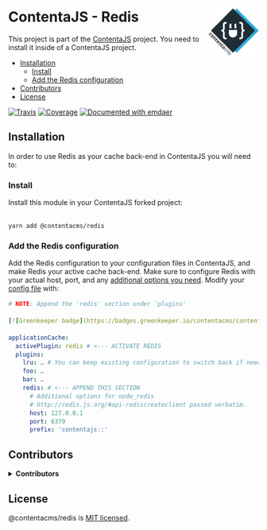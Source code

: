 <!--
  This file was generated by emdaer

  Its template can be found at .emdaer/README.emdaer.md
-->

<!--
  emdaerHash:b55632b53c7a328f9a9d4074d4d73904
-->

<h1 id="contentajs-redis-img-align-right-src-logo-svg-alt-contenta-logo-title-contenta-logo-width-100-">ContentaJS - Redis <img align="right" src="./logo.svg" alt="Contenta logo" title="Contenta logo" width="100"></h1>
<p>This project is part of the
<a href="https://www.npmjs.com/package/@contentacms/contentajs">ContentaJS</a> project. You
need to install it inside of a ContentaJS project.</p>
<!-- toc -->
<ul>
<li><a href="#installation">Installation</a><ul>
<li><a href="#install">Install</a></li>
<li><a href="#add-the-redis-configuration">Add the Redis configuration</a></li>
</ul>
</li>
<li><a href="#contributors">Contributors</a></li>
<li><a href="#license">License</a></li>
</ul>
<!-- tocstop -->
<p><a href="https://travis-ci.org/contentacms/contentajsRedis/"><img src="https://img.shields.io/travis/contentacms/redis.svg?style=flat-square" alt="Travis"></a> <a href="https://coveralls.io/github/contentacms/contentajsRedis/"><img src="https://img.shields.io/coveralls/github/contentacms/redis.svg?style=flat-square" alt="Coverage"></a> <a href="https://github.com/emdaer/emdaer"><img src="https://img.shields.io/badge/📓-documented%20with%20emdaer-F06632.svg?style=flat-square" alt="Documented with emdaer"></a></p>
<h2 id="installation">Installation</h2>
<p>In order to use Redis as your cache back-end in ContentaJS you will need to:</p>
<h3 id="install">Install</h3>
<p>Install this module in your ContentaJS forked project:</p>
<pre><code>
yarn add @contentacms/redis
</code></pre>
<h3 id="add-the-redis-configuration">Add the Redis configuration</h3>
<p>Add the Redis configuration to your configuration files in ContentaJS, and
make Redis your active cache back-end. Make sure to configure Redis with your
actual host, port, and any
<a href="http://redis.js.org/#api-rediscreateclient">additional options you need</a>.
Modify your
<a href="https://github.com/lorenwest/node-config/wiki/Configuration-Files">config file</a>
with:</p>

```yaml
# NOTE: Append the 'redis' section under 'plugins'

[![Greenkeeper badge](https://badges.greenkeeper.io/contentacms/contentajsRedis.svg)](https://greenkeeper.io/)

applicationCache:
  activePlugin: redis # <--- ACTIVATE REDIS
  plugins:
    lru: … # You can keep existing configuration to switch back if needed.
    foo: …
    bar: …
    redis: # <--- APPEND THIS SECTION
      # Additional options for node_redis
      # http://redis.js.org/#api-rediscreateclient passed verbatim.
      host: 127.0.0.1
      port: 6379
      prefix: 'contentajs::'
```
<h2 id="contributors">Contributors</h2>
<details>
<summary><strong>Contributors</strong></summary><br>
<a title="Engineer and programmer focused on online applications." href="https://github.com/e0ipso">
  <img align="left" src="https://avatars0.githubusercontent.com/u/1140906?s=24">
</a>
<strong>Mateu Aguiló Bosch</strong>
<br><br>
</details>

<h2 id="license">License</h2>
<p>@contentacms/redis is <a href="./LICENSE">MIT licensed</a>.</p>
